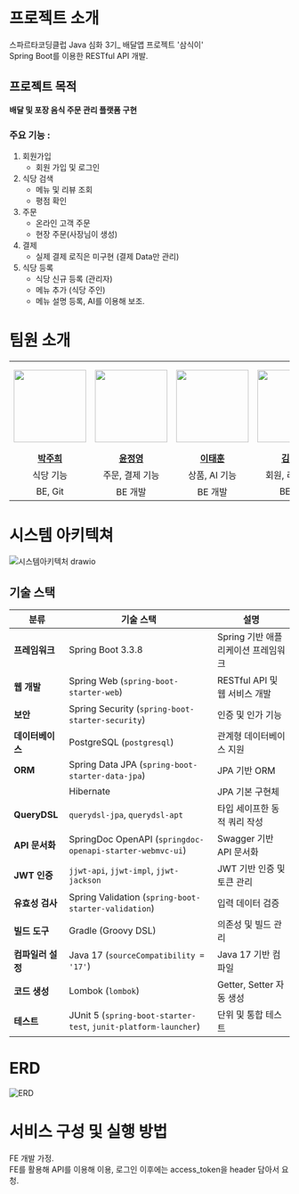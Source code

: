 # 프로젝트 소개
스파르타코딩클럽 Java 심화 3기_ 배달앱 프로젝트 '삼식이' <br>
Spring Boot를 이용한 RESTful API 개발.<br>

## 프로젝트 목적
**배달 및 포장 음식 주문 관리 플랫폼 구현** <br>
### 주요 기능 : 
1. 회원가입
   * 회원 가입 및 로그인
2. 식당 검색
   * 메뉴 및 리뷰 조회
   * 평점 확인
3. 주문
   * 온라인 고객 주문 
   * 현장 주문(사장님이 생성)
4. 결제
   * 실제 결제 로직은 미구현 (결제 Data만 관리)
5. 식당 등록
   * 식당 신규 등록 (관리자)
   * 메뉴 추가 (식당 주인)
   * 메뉴 설명 등록, AI를 이용해 보조.


# 팀원 소개

<table>
  <tr height="160px">
    <th align="center" width="140px">
      <a href="https://github.com/juhee99"><img height="130px" width="130px" src="https://avatars.githubusercontent.com/u/55836020?v=4"/></a>
    </th>
    <th align="center" width="140px">
      <a href="https://github.com/jyYoon96"><img height="130px" width="130px" src="https://avatars.githubusercontent.com/u/139435177?v=4"/>
    </th>
    <th align="center" width="140px">
      <a href="https://github.com/CE-TaeHoon"><img height="130px" width="130px" src="https://avatars.githubusercontent.com/u/128115726?v=4"/></a>
    </th>
    <th align="center" width="140px">
      <a href="https://github.com/singingsandhill"><img height="130px" width="130px" src="https://avatars.githubusercontent.com/u/64348312?v=4"/></a>
    </th>
  </tr>
  <tr>
    <td align="center" width="160px">
      <a href="https://github.com/juhee99"><strong>박주희</strong></a>
    </td>
    <td align="center" width="160px">
      <a href="https://github.com/jyYoon96"><strong>윤정영</strong></a>
    </td>
    <td align="center" width="160px">
      <a href="https://github.com/soyoung1832"><strong>이태훈</strong></a>
    </td>
    <td align="center" width="160px">
      <a href="https://github.com/singingsandhill"><strong>김지수</strong></a>
    </td>
  </tr>
  <tr>
    <td align="center" width="160px">
      식당 기능
    </td>
    <td align="center" width="160px">
      주문, 결제 기능
    </td>
    <td align="center" width="160px">
      상품, AI 기능
    </td>
    <td align="center" width="160px">
      회원, 리뷰 기능
    </td>
  </tr>
  <tr>
    <td align="center" width="160px">
       BE, Git
    </td>
    <td align="center" width="160px">
       BE 개발
    </td>
    <td align="center" width="160px">
       BE 개발
    </td>
    <td align="center" width="160px">
       BE, DB
    </td>
  </tr>
</table>

# 시스템 아키텍쳐
![시스템아키텍처 drawio](https://github.com/user-attachments/assets/a813e3a1-943a-407c-a55a-b9177fee83a9)

## 기술 스택

| **분류**            | **기술 스택**                                              | **설명** |
|--------------------|------------------------------------------------------|----------|
| **프레임워크**     | Spring Boot 3.3.8                                     | Spring 기반 애플리케이션 프레임워크 |
| **웹 개발**       | Spring Web (`spring-boot-starter-web`)               | RESTful API 및 웹 서비스 개발 |
| **보안**          | Spring Security (`spring-boot-starter-security`)     | 인증 및 인가 기능 |
| **데이터베이스**   |  PostgreSQL (`postgresql`) | 관계형 데이터베이스 지원 |
| **ORM**           | Spring Data JPA (`spring-boot-starter-data-jpa`)      | JPA 기반 ORM |
|                  | Hibernate                                             | JPA 기본 구현체 |
| **QueryDSL**      | `querydsl-jpa`, `querydsl-apt`                        | 타입 세이프한 동적 쿼리 작성 |
| **API 문서화**    | SpringDoc OpenAPI (`springdoc-openapi-starter-webmvc-ui`) | Swagger 기반 API 문서화 |
| **JWT 인증**      | `jjwt-api`, `jjwt-impl`, `jjwt-jackson`               | JWT 기반 인증 및 토큰 관리 |
| **유효성 검사**   | Spring Validation (`spring-boot-starter-validation`)  | 입력 데이터 검증 |
| **빌드 도구**     | Gradle (Groovy DSL)                                   | 의존성 및 빌드 관리 |
| **컴파일러 설정** | Java 17 (`sourceCompatibility = '17'`)                | Java 17 기반 컴파일 |
| **코드 생성**     | Lombok (`lombok`)                                     | Getter, Setter 자동 생성 |
| **테스트**        | JUnit 5 (`spring-boot-starter-test`, `junit-platform-launcher`) | 단위 및 통합 테스트 |

# ERD
![ERD](https://github.com/user-attachments/assets/a91a4ecb-a5d6-4cc5-84f0-66116c95db6e)

# 서비스 구성 및 실행 방법
FE 개발 가정. <br>
FE를 활용해 API를 이용해 이용, 로그인 이후에는 access_token을 header 담아서 요청.
